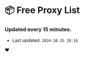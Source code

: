 # :package: Free Proxy List
### Updated every 15 minutes.

- Last updated: `2024-10-25 20:16`

:heart:
